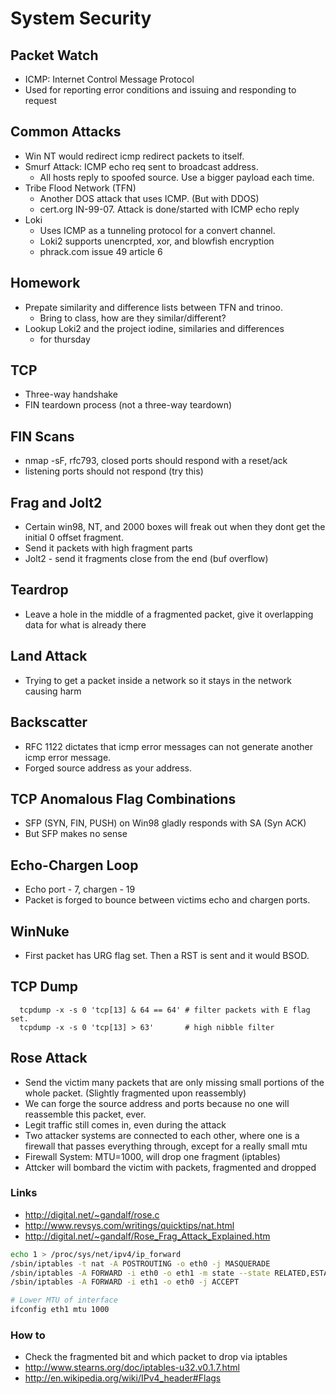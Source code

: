 # System Security

## Packet Watch
- ICMP: Internet Control Message Protocol
- Used for reporting error conditions and issuing and responding to request

## Common Attacks
- Win NT would redirect icmp redirect packets to itself.
- Smurf Attack: ICMP echo req sent to broadcast address.
   - All hosts reply to spoofed source. Use a bigger payload each time.
- Tribe Flood Network (TFN)
   - Another DOS attack that uses ICMP. (But with DDOS)
   - cert.org IN-99-07. Attack is done/started with ICMP echo reply
- Loki
   - Uses ICMP as a tunneling protocol for a convert channel.
   - Loki2 supports unencrpted, xor, and blowfish encryption
   - phrack.com issue 49 article 6

## Homework
- Prepate similarity and difference lists between TFN and trinoo. 
   - Bring to class, how are they similar/different?
- Lookup Loki2 and the project iodine, similaries and differences
   - for thursday

## TCP
- Three-way handshake
- FIN teardown process (not a three-way teardown)

## FIN Scans
- nmap -sF, rfc793, closed ports should respond with a reset/ack
- listening ports should not respond  (try this)

## Frag and Jolt2
- Certain win98, NT, and 2000 boxes will freak out when they dont
  get the initial 0 offset fragment. 
- Send it packets with high fragment parts
- Jolt2 - send it fragments close from the end (buf overflow)

## Teardrop
- Leave a hole in the middle of a fragmented packet, give it overlapping
  data for what is already there

## Land Attack
- Trying to get a packet inside a network so it stays in the network
  causing harm

## Backscatter
- RFC 1122 dictates that icmp error messages can not generate another 
  icmp error message. 
- Forged source address as your address.

## TCP Anomalous Flag Combinations
- SFP (SYN, FIN, PUSH) on Win98 gladly responds with SA (Syn ACK)
- But SFP makes no sense 

## Echo-Chargen Loop 
- Echo port - 7, chargen - 19
- Packet is forged to bounce between victims echo and chargen ports.

## WinNuke
- First packet has URG flag set. Then a RST is sent and it would BSOD. 

## TCP Dump

```shell
  tcpdump -x -s 0 'tcp[13] & 64 == 64' # filter packets with E flag set.
  tcpdump -x -s 0 'tcp[13] > 63'       # high nibble filter
```

## Rose Attack

- Send the victim many packets that are only missing small portions
  of the whole packet. (Slightly fragmented upon reassembly)
- We can forge the source address and ports because no one will reassemble
  this packet, ever.
- Legit traffic still comes in, even during the attack
- Two attacker systems are connected to each other, where one is a 
  firewall that passes everything through, except for a really small mtu
- Firewall System: MTU=1000, will drop one fragment (iptables)
- Attcker will bombard the victim with packets, fragmented and dropped


### Links
- http://digital.net/~gandalf/rose.c
- http://www.revsys.com/writings/quicktips/nat.html
- http://digital.net/~gandalf/Rose_Frag_Attack_Explained.htm


```bash
echo 1 > /proc/sys/net/ipv4/ip_forward
/sbin/iptables -t nat -A POSTROUTING -o eth0 -j MASQUERADE
/sbin/iptables -A FORWARD -i eth0 -o eth1 -m state --state RELATED,ESTABLISHED -j ACCEPT
/sbin/iptables -A FORWARD -i eth1 -o eth0 -j ACCEPT
```

```bash
# Lower MTU of interface
ifconfig eth1 mtu 1000
```


### How to

- Check the fragmented bit and which packet to drop via iptables
- http://www.stearns.org/doc/iptables-u32.v0.1.7.html
- http://en.wikipedia.org/wiki/IPv4_header#Flags

